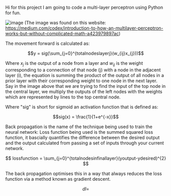 Hi for this project I am going to code a multi-layer perceptron using Python for fun.

![image](https://github.com/user-attachments/assets/810ad0f7-bf43-40ea-93b9-08fa712e75ef)
(The image was found on this website: https://medium.com/codex/introduction-to-how-an-multilayer-perceptron-works-but-without-complicated-math-a423979897ac)

The movement forward is calculated as:

$$y = sig(\sum_{j=0}^{totalnodeslayerj}(w_{ij}x_{j}))$$

Where $x_{j}$ is the output of a node from a layer and $w_{ij}$ is the weight corresponding to a connection of that node (j) with a node in the adjacent layer (i), the equation is summing the product of the output of all nodes in a prior layer with their corresponding weight to one node in the next layer. Say in the image above that we are trying to find the input of the top node in the central layer, we multiply the outputs of the left nodes with the weights which are represented by lines to the top central node.

Where "sig" is short for sigmoid an activation function that is defined as:

$$sig(x) = \frac{1}{1+e^{-x}}$$

Back propagation is the name of the technique being used to train the neural network:
Loss function being used is the summed squared loss function, it bascially quantifies the difference between the desired output and the output calculated from passing a set of inputs through your current network.

$$ lossfunction = \sum_{j=0}^{totalnodesinfinallayer}(youtput-ydesired)^{2} $$

The back propagation optimises this in a way that always reduces the loss function via a method known as gradient descent.

$$ dl = $$


